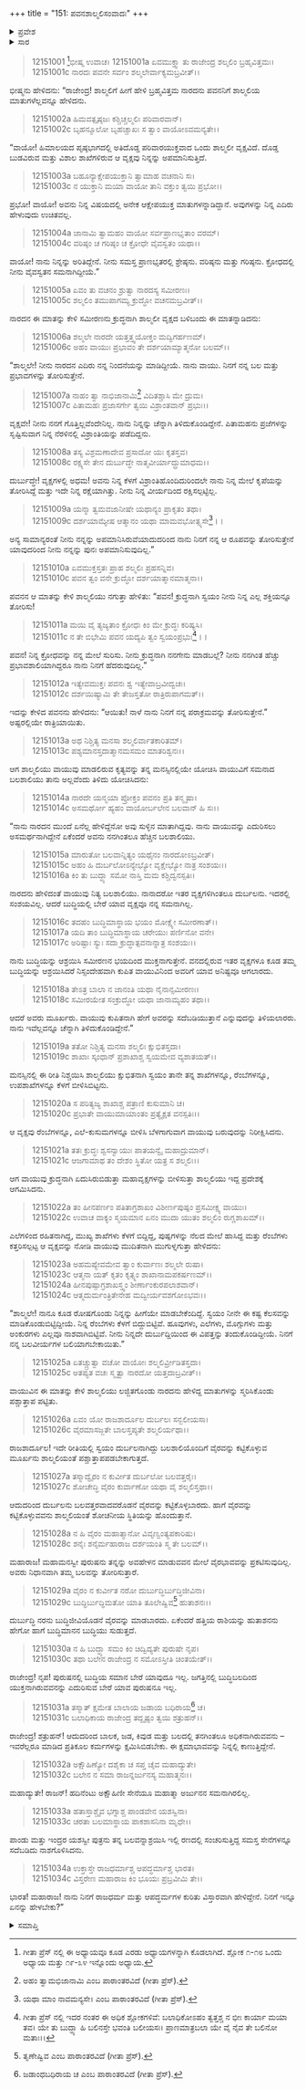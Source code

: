 +++
title = "151: ಪವನಶಾಲ್ಮಲಿಸಂವಾದಃ"
+++

<details><summary>ಪ್ರವೇಶ</summary>


।।   ಓಂ ಓಂ ನಮೋ ನಾರಾಯಣಾಯ।।   ಶ್ರೀ ವೇದವ್ಯಾಸಾಯ ನಮಃ ।।

ಶ್ರೀ ಕೃಷ್ಣದ್ವೈಪಾಯನ ವೇದವ್ಯಾಸ ವಿರಚಿತ  

**ಶ್ರೀ ಮಹಾಭಾರತ**

**ಶಾಂತಿ ಪರ್ವ**

**ಆಪದ್ಧರ್ಮ ಪರ್ವ**

**ಅಧ್ಯಾಯ 151**


</details>

<details><summary>ಸಾರ</summary>

ನಾರದನ ಮಾತುಗಳನ್ನು ಕೇಳಿ ವಾಯುವು ಶಾಲ್ಮಲಿಯನ್ನು ಬೆದರಿಸುವುದು ಮತ್ತು ಶಾಲ್ಮಲಿಯು ಮನಸ್ಸಿನಲ್ಲಿಯೇ ಯೋಚಿಸಿದುದು (1-18).  ಶಾಲ್ಮಲಿಯು ಸೋಲನ್ನು ಸ್ವೀಕರಿಸಿದುದು ಮತ್ತು ಬಲಶಾಲಿಯೊಂದಿಗೆ ವೈರವನ್ನು ಕಟ್ಟಿಕೊಳ್ಳಬಾರದೆಂಬ ಉಪದೇಶ (19-34).


</details>

>12151001 [^1]ಭೀಷ್ಮ ಉವಾಚ।
12151001a ಏವಮುಕ್ತ್ವಾ ತು ರಾಜೇಂದ್ರ ಶಲ್ಮಲಿಂ ಬ್ರಹ್ಮವಿತ್ತಮಃ।  
12151001c ನಾರದಃ ಪವನೇ ಸರ್ವಂ ಶಲ್ಮಲೇರ್ವಾಕ್ಯಮಬ್ರವೀತ್।।

ಭೀಷ್ಮನು ಹೇಳಿದನು: “ರಾಜೇಂದ್ರ! ಶಾಲ್ಮಲಿಗೆ ಹೀಗೆ ಹೇಳಿ ಬ್ರಹ್ಮವಿತ್ತಮ ನಾರದನು ಪವನನಿಗೆ ಶಾಲ್ಮಲಿಯ ಮಾತುಗಳೆಲ್ಲವನ್ನೂ ಹೇಳಿದನು.

> 12151002a ಹಿಮವತ್ಪೃಷ್ಠಜಃ ಕಶ್ಚಿಚ್ಚಲ್ಮಲಿಃ ಪರಿವಾರವಾನ್।  
12151002c ಬೃಹನ್ಮೂಲೋ ಬೃಹಚ್ಚಾಖಃ ಸ ತ್ವಾಂ ವಾಯೋಽವಮನ್ಯತೇ।।

“ವಾಯೋ! ಹಿಮಾಲಯದ ಪೃಷ್ಠಭಾಗದಲ್ಲಿ ಅತಿದೊಡ್ಡ ಪರಿವಾರಯುಕ್ತವಾದ ಒಂದು ಶಾಲ್ಮಲೀ ವೃಕ್ಷವಿದೆ. ದೊಡ್ಡ ಬುಡವಿರುವ ಮತ್ತು ವಿಶಾಲ ಶಾಖೆಗಳಿರುವ ಆ ವೃಕ್ಷವು ನಿನ್ನನ್ನು ಅಪಮಾನಿಸುತ್ತಿದೆ.

> 12151003a ಬಹೂನ್ಯಾಕ್ಷೇಪಯುಕ್ತಾನಿ ತ್ವಾಮಾಹ ವಚನಾನಿ ಸಃ।  
12151003c ನ ಯುಕ್ತಾನಿ ಮಯಾ ವಾಯೋ ತಾನಿ ವಕ್ತುಂ ತ್ವಯಿ ಪ್ರಭೋ।।

ಪ್ರಭೋ! ವಾಯೋ! ಅವನು ನಿನ್ನ ವಿಷಯದಲ್ಲಿ ಅನೇಕ ಆಕ್ಷೇಪಯುಕ್ತ ಮಾತುಗಳನ್ನಾಡಿದ್ದಾನೆ. ಅವುಗಳನ್ನು ನಿನ್ನ ಎದಿರು ಹೇಳುವುದು ಉಚಿತವಲ್ಲ.

> 12151004a ಜಾನಾಮಿ ತ್ವಾಮಹಂ ವಾಯೋ ಸರ್ವಪ್ರಾಣಭೃತಾಂ ವರಮ್।  
12151004c ವರಿಷ್ಠಂ ಚ ಗರಿಷ್ಠಂ ಚ ಕ್ರೋಧೇ ವೈವಸ್ವತಂ ಯಥಾ।।

ವಾಯೋ! ನಾನು ನಿನ್ನನ್ನು ಅರಿತಿದ್ದೇನೆ. ನೀನು ಸಮಸ್ತ ಪ್ರಾಣಭೃತರಲ್ಲಿ ಶ್ರೇಷ್ಠನು. ವರಿಷ್ಠನು ಮತ್ತು ಗರಿಷ್ಠನು. ಕ್ರೋಧದಲ್ಲಿ ನೀನು ವೈವಸ್ವತನ ಸಮನಾಗಿದ್ದೀಯೆ.”

> 12151005a ಏವಂ ತು ವಚನಂ ಶ್ರುತ್ವಾ ನಾರದಸ್ಯ ಸಮೀರಣಃ।  
12151005c ಶಲ್ಮಲಿಂ ತಮುಪಾಗಮ್ಯ ಕ್ರುದ್ಧೋ ವಚನಮಬ್ರವೀತ್।।

ನಾರದನ ಈ ಮಾತನ್ನು ಕೇಳಿ ಸಮೀರಣನು ಕ್ರುದ್ಧನಾಗಿ ಶಾಲ್ಮಲೀ ವೃಕ್ಷದ ಬಳಿಬಂದು ಈ ಮಾತನ್ನಾಡಿದನು:

> 12151006a ಶಲ್ಮಲೇ ನಾರದೇ ಯತ್ತತ್ತ್ವಯೋಕ್ತಂ ಮದ್ವಿಗರ್ಹಣಮ್।  
12151006c ಅಹಂ ವಾಯುಃ ಪ್ರಭಾವಂ ತೇ ದರ್ಶಯಾಮ್ಯಾತ್ಮನೋ ಬಲಮ್।।

“ಶಾಲ್ಮಲೇ! ನೀನು ನಾರದನ ಎದಿರು ನನ್ನ ನಿಂದನೆಯನ್ನು ಮಾಡಿದ್ದೀಯೆ. ನಾನು ವಾಯು. ನಿನಗೆ ನನ್ನ ಬಲ ಮತ್ತು ಪ್ರಭಾವಗಳನ್ನು ತೋರಿಸುತ್ತೇನೆ.

> 12151007a ನಾಹಂ ತ್ವಾ ನಾಭಿಜಾನಾಮಿ[^2] ವಿದಿತಶ್ಚಾಸಿ ಮೇ ದ್ರುಮ।  
12151007c ಪಿತಾಮಹಃ ಪ್ರಜಾಸರ್ಗೇ ತ್ವಯಿ ವಿಶ್ರಾಂತವಾನ್ ಪ್ರಭುಃ।।

ವೃಕ್ಷವೇ! ನೀನು ನನಗೆ ಗೊತ್ತಿಲ್ಲವೆಂದೇನಿಲ್ಲ. ನಾನು ನಿನ್ನನ್ನು ಚೆನ್ನಾಗಿ ತಿಳಿದುಕೊಂಡಿದ್ದೇನೆ. ಪಿತಾಮಹನು ಪ್ರಜೆಗಳನ್ನು ಸೃಷ್ಟಿಸುವಾಗ ನಿನ್ನ ನೆರಳಿನಲ್ಲಿ ವಿಶ್ರಾಂತಿಯನ್ನು ಪಡೆದಿದ್ದನು.

> 12151008a ತಸ್ಯ ವಿಶ್ರಮಣಾದೇವ ಪ್ರಸಾದೋ ಯಃ ಕೃತಸ್ತವ।  
12151008c ರಕ್ಷ್ಯಸೇ ತೇನ ದುರ್ಬುದ್ಧೇ ನಾತ್ಮವೀರ್ಯಾದ್ದ್ರುಮಾಧಮ।।

ದುರ್ಬುದ್ಧೇ! ವೃಕ್ಷಗಳಲ್ಲಿ ಅಧಮ! ಅವನು ನಿನ್ನ ಕೆಳಗೆ ವಿಶ್ರಾಂತಿಹೊಂದಿದುರಿಂದಲೇ ನಾನು ನಿನ್ನ ಮೇಲೆ ಕೃಪೆಯನ್ನು ತೋರಿಸಿದ್ದೆ ಮತ್ತು ಇದೇ ನಿನ್ನ ರಕ್ಷೆಯಾಗಿತ್ತು. ನೀನು ನಿನ್ನ ವೀರ್ಯದಿಂದ ರಕ್ಷಿಸಲ್ಪಟ್ಟಿಲ್ಲ.

> 12151009a ಯನ್ಮಾ ತ್ವಮವಜಾನೀಷೇ ಯಥಾನ್ಯಂ ಪ್ರಾಕೃತಂ ತಥಾ।  
12151009c ದರ್ಶಯಾಮ್ಯೇಷ ಆತ್ಮಾನಂ ಯಥಾ ಮಾಮವಭೋತ್ಸ್ಯಸೇ[^3]।।

ಅನ್ಯ ಸಾಮಾನ್ಯರಂತೆ ನೀನು ನನ್ನನ್ನು ಅಪಮಾನಿಸಿರುವೆಯಾದುದರಿಂದ ನಾನು ನಿನಗೆ ನನ್ನ ಆ ರೂಪವನ್ನು ತೋರಿಸುತ್ತೇನೆ ಯಾವುದರಿಂದ ನೀನು ನನ್ನನ್ನು ಪುನಃ ಅಪಮಾನಿಸುವುದಿಲ್ಲ.”

> 12151010a ಏವಮುಕ್ತಸ್ತತಃ ಪ್ರಾಹ ಶಲ್ಮಲಿಃ ಪ್ರಹಸನ್ನಿವ।  
12151010c ಪವನ ತ್ವಂ ವನೇ ಕ್ರುದ್ಧೋ ದರ್ಶಯಾತ್ಮಾನಮಾತ್ಮನಾ।।

ಪವನನ ಆ ಮಾತನ್ನು ಕೇಳಿ ಶಾಲ್ಮಲಿಯು ನಗುತ್ತಾ ಹೇಳಿತು: “ಪವನ! ಕ್ರುದ್ಧನಾಗಿ ಸ್ವಯಂ ನೀನು ನಿನ್ನ ಎಲ್ಲ ಶಕ್ತಿಯನ್ನೂ ತೋರಿಸು!

> 12151011a ಮಯಿ ವೈ ತ್ಯಜ್ಯತಾಂ ಕ್ರೋಧಃ ಕಿಂ ಮೇ ಕ್ರುದ್ಧಃ ಕರಿಷ್ಯಸಿ।  
12151011c ನ ತೇ ಬಿಭೇಮಿ ಪವನ ಯದ್ಯಪಿ ತ್ವಂ ಸ್ವಯಂಪ್ರಭುಃ[^4]।।

ಪವನ! ನಿನ್ನ ಕ್ರೋಧವನ್ನು ನನ್ನ ಮೇಲೆ ಸುರಿಸು. ನೀನು ಕ್ರುದ್ಧನಾಗಿ ನನಗೇನು ಮಾಡಬಲ್ಲೆ? ನೀನು ನನಗಿಂತ ಹೆಚ್ಚು ಪ್ರಭಾವಶಾಲಿಯಾಗಿದ್ದರೂ ನಾನು ನಿನಗೆ ಹೆದರುವುದಿಲ್ಲ.”

> 12151012a ಇತ್ಯೇವಮುಕ್ತಃ ಪವನಃ ಶ್ವ ಇತ್ಯೇವಾಬ್ರವೀದ್ವಚಃ।  
12151012c ದರ್ಶಯಿಷ್ಯಾಮಿ ತೇ ತೇಜಸ್ತತೋ ರಾತ್ರಿರುಪಾಗಮತ್।।

ಇದನ್ನು ಕೇಳಿದ ಪವನನು ಹೇಳಿದನು: “ಆಯಿತು! ನಾಳೆ ನಾನು ನಿನಗೆ ನನ್ನ ಪರಾಕ್ರಮವನ್ನು ತೋರಿಸುತ್ತೇನೆ.” ಅಷ್ಟರಲ್ಲಿಯೇ ರಾತ್ರಿಯಾಯಿತು.

> 12151013a ಅಥ ನಿಶ್ಚಿತ್ಯ ಮನಸಾ ಶಲ್ಮಲಿರ್ವಾತಕಾರಿತಮ್।  
12151013c ಪಶ್ಯಮಾನಸ್ತದಾತ್ಮಾನಮಸಮಂ ಮಾತರಿಶ್ವನಃ।।

ಆಗ ಶಾಲ್ಮಲಿಯು ವಾಯುವು ಮಾಡಲಿರುವ ಕೃತ್ಯವನ್ನು ತನ್ನ ಮನಸ್ಸಿನಲ್ಲಿಯೇ ಯೋಚಿಸಿ ವಾಯುವಿಗೆ ಸಮನಾದ ಬಲಶಾಲಿಯು ತಾನು ಅಲ್ಲವೆಂದು ತಿಳಿದು ಯೋಚಿಸಿದನು:

> 12151014a ನಾರದೇ ಯನ್ಮಯಾ ಪ್ರೋಕ್ತಂ ಪವನಂ ಪ್ರತಿ ತನ್ಮೃಷಾ।  
12151014c ಅಸಮರ್ಥೋ ಹ್ಯಹಂ ವಾಯೋರ್ಬಲೇನ ಬಲವಾನ್ ಹಿ ಸಃ।।

“ನಾನು ನಾರದನ ಮುಂದೆ ಏನೆಲ್ಲ ಹೇಳಿದ್ದೆನೋ ಅವು ಸುಳ್ಳಿನ ಮಾತಾಗಿದ್ದವು. ನಾನು ವಾಯುವನ್ನು ಎದುರಿಸಲು ಅಸಮರ್ಥನಾಗಿದ್ದೇನೆ ಏಕೆಂದರೆ ಅವನು ನನಗಿಂತಲೂ ಹೆಚ್ಚಿನ ಬಲಶಾಲಿಯು.

> 12151015a ಮಾರುತೋ ಬಲವಾನ್ನಿತ್ಯಂ ಯಥೈನಂ ನಾರದೋಽಬ್ರವೀತ್।  
12151015c ಅಹಂ ಹಿ ದುರ್ಬಲೋಽನ್ಯೇಭ್ಯೋ ವೃಕ್ಷೇಭ್ಯೋ ನಾತ್ರ ಸಂಶಯಃ।।  
12151016a ಕಿಂ ತು ಬುದ್ಧ್ಯಾ ಸಮೋ ನಾಸ್ತಿ ಮಮ ಕಶ್ಚಿದ್ವನಸ್ಪತಿಃ।

ನಾರದನು ಹೇಳಿದಂತೆ ವಾಯುವು ನಿತ್ಯ ಬಲಶಾಲಿಯು. ನಾನಾದರೋ ಇತರ ವೃಕ್ಷಗಳಿಗಿಂತಲೂ ದುರ್ಬಲನು. ಇದರಲ್ಲಿ ಸಂಶಯವಿಲ್ಲ. ಆದರೆ ಬುದ್ಧಿಯಲ್ಲಿ ಬೇರೆ ಯಾವ ವೃಕ್ಷವೂ ನನ್ನ ಸಮನಾಗಿಲ್ಲ.

> 12151016c ತದಹಂ ಬುದ್ಧಿಮಾಸ್ಥಾಯ ಭಯಂ ಮೋಕ್ಷ್ಯೇ ಸಮೀರಣಾತ್।।  
12151017a ಯದಿ ತಾಂ ಬುದ್ಧಿಮಾಸ್ಥಾಯ ಚರೇಯುಃ ಪರ್ಣಿನೋ ವನೇ।  
12151017c ಅರಿಷ್ಟಾಃ ಸ್ಯುಃ ಸದಾ ಕ್ರುದ್ಧಾತ್ಪವನಾನ್ನಾತ್ರ ಸಂಶಯಃ।।

ನಾನು ಬುದ್ಧಿಯನ್ನು ಆಶ್ರಯಿಸಿ ಸಮೀರಣನ ಭಯದಿಂದ ಮುಕ್ತನಾಗುತ್ತೇನೆ. ವನದಲ್ಲಿರುವ ಇತರ ವೃಕ್ಷಗಳೂ ಕೂಡ ತಮ್ಮ ಬುದ್ಧಿಯನ್ನು ಆಶ್ರಯಿಸಿದರೆ ನಿಸ್ಸಂದೇಹವಾಗಿ ಕುಪಿತ ವಾಯುವಿನಿಂದ ಅವರಿಗೆ ಯಾವ ಅನಿಷ್ಟವೂ ಆಗಲಾರದು.

> 12151018a ತೇಽತ್ರ ಬಾಲಾ ನ ಜಾನಂತಿ ಯಥಾ ನೈನಾನ್ಸಮೀರಣಃ।  
12151018c ಸಮೀರಯೇತ ಸಂಕ್ರುದ್ಧೋ ಯಥಾ ಜಾನಾಮ್ಯಹಂ ತಥಾ।।

ಆದರೆ ಅವರು ಮೂರ್ಖರು. ವಾಯುವು ಕುಪಿತನಾಗಿ ಹೇಗೆ ಅವರನ್ನು ಸದೆಬಡಿಯುತ್ತಾನೆ ಎನ್ನುವುದನ್ನು ತಿಳಿಯಲಾರರು. ನಾನು ಇವೆಲ್ಲವನ್ನೂ ಚೆನ್ನಾಗಿ ತಿಳಿದುಕೊಂಡಿದ್ದೇನೆ.”

> 12151019a ತತೋ ನಿಶ್ಚಿತ್ಯ ಮನಸಾ ಶಲ್ಮಲಿಃ ಕ್ಷುಭಿತಸ್ತದಾ।  
12151019c ಶಾಖಾಃ ಸ್ಕಂಧಾನ್ ಪ್ರಶಾಖಾಶ್ಚ ಸ್ವಯಮೇವ ವ್ಯಶಾತಯತ್।।

ಮನಸ್ಸಿನಲ್ಲಿ ಈ ರೀತಿ ನಿಶ್ಚಯಿಸಿ ಶಾಲ್ಮಲಿಯು ಕ್ಷುಭಿತನಾಗಿ ಸ್ವಯಂ ತಾನೇ ತನ್ನ ಶಾಖೆಗಳನ್ನೂ, ರೆಂಬೆಗಳನ್ನೂ, ಉಪಶಾಖೆಗಳನ್ನೂ ಕೆಳಗೆ ಬೀಳಿಸಿಬಿಟ್ಟನು.

> 12151020a ಸ ಪರಿತ್ಯಜ್ಯ ಶಾಖಾಶ್ಚ ಪತ್ರಾಣಿ ಕುಸುಮಾನಿ ಚ।  
12151020c ಪ್ರಭಾತೇ ವಾಯುಮಾಯಾಂತಂ ಪ್ರತ್ಯೈಕ್ಷತ ವನಸ್ಪತಿಃ।।

ಆ ವೃಕ್ಷವು ರೆಂಬೆಗಳನ್ನೂ, ಎಲೆ-ಕುಸುಮಗಳನ್ನೂ ಬೀಳಿಸಿ ಬೆಳಗಾಗುವಾಗ ವಾಯುವು ಬರುವುದನ್ನು ನಿರೀಕ್ಷಿಸಿದನು.

> 12151021a ತತಃ ಕ್ರುದ್ಧಃ ಶ್ವಸನ್ವಾಯುಃ ಪಾತಯನ್ವೈ ಮಹಾದ್ರುಮಾನ್।  
12151021c ಆಜಗಾಮಾಥ ತಂ ದೇಶಂ ಸ್ಥಿತೋ ಯತ್ರ ಸ ಶಲ್ಮಲಿಃ।।

ಆಗ ವಾಯುವು ಕ್ರುದ್ಧನಾಗಿ ಏದುಸಿರುಬಿಡುತ್ತಾ ಮಹಾವೃಕ್ಷಗಳನ್ನು ಬೀಳಿಸುತ್ತಾ ಶಾಲ್ಮಲಿಯು ಇದ್ದ ಪ್ರದೇಶಕ್ಕೆ ಆಗಮಿಸಿದನು.

> 12151022a ತಂ ಹೀನಪರ್ಣಂ ಪತಿತಾಗ್ರಶಾಖಂ
       ವಿಶೀರ್ಣಪುಷ್ಪಂ ಪ್ರಸಮೀಕ್ಷ್ಯ ವಾಯುಃ।  
> 12151022c ಉವಾಚ ವಾಕ್ಯಂ ಸ್ಮಯಮಾನ ಏನಂ
       ಮುದಾ ಯುತಂ ಶಲ್ಮಲಿಂ ರುಗ್ಣಶಾಖಮ್।।  

ಎಲೆಗಳಿಂದ ರಹಿತನಾಗಿದ್ದ, ಮುಖ್ಯ ಶಾಖೆಗಳು ಕೆಳಗೆ ಬಿದ್ದಿದ್ದ, ಪುಷ್ಪಗಳನ್ನು ನೆಲದ ಮೇಲೆ ಹಾಸಿದ್ದ ಮತ್ತು ರೆಂಬೆಗಳು ಕತ್ತರಿಸಲ್ಪಟ್ಟ ಆ ವೃಕ್ಷವನ್ನು ನೋಡಿ ವಾಯುವು ಮುದಿತನಾಗಿ ಮುಗುಳ್ನಗುತ್ತಾ ಹೇಳಿದನು:

> 12151023a ಅಹಮಪ್ಯೇವಮೇವ ತ್ವಾಂ ಕುರ್ವಾಣಃ ಶಲ್ಮಲೇ ರುಷಾ।  
12151023c ಆತ್ಮನಾ ಯತ್ ಕೃತಂ ಕೃತ್ಸ್ನಂ ಶಾಖಾನಾಮಪಕರ್ಷಣಮ್।।  
12151024a ಹೀನಪುಷ್ಪಾಗ್ರಶಾಖಸ್ತ್ವಂ ಶೀರ್ಣಾಂಕುರಪಲಾಶವಾನ್।  
12151024c ಆತ್ಮದುರ್ಮಂತ್ರಿತೇನೇಹ ಮದ್ವೀರ್ಯವಶಗೋಽಭವಃ।।

“ಶಾಲ್ಮಲೇ! ನಾನೂ ಕೂಡ ರೋಷಗೊಂಡು ನಿನ್ನನ್ನು ಹೀಗೆಯೇ ಮಾಡಬೇಕೆಂದಿದ್ದೆ. ಸ್ವಯಂ ನೀನೇ ಈ ಕಷ್ಟ ಕೆಲಸವನ್ನು ಮಾಡಿಕೊಂಡುಬಿಟ್ಟಿದ್ದೀಯೆ. ನಿನ್ನ ರೆಂಬೆಗಳು ಕೆಳಗೆ ಬಿದ್ದುಬಿಟ್ಟಿವೆ. ಹೂವುಗಳು, ಎಲೆಗಳು, ಮೊಗ್ಗುಗಳು ಮತ್ತು ಅಂಕುರಗಳು ಎಲ್ಲವೂ ನಾಶವಾಗಿಬಿಟ್ಟಿವೆ. ನೀನು ನಿನ್ನದೇ ದುರ್ಬುದ್ದಿಯಿಂದ ಈ ವಿಪತ್ತನ್ನು ತಂದುಕೊಂಡಿದ್ದೀಯೆ. ನಿನಗೆ ನನ್ನ ಬಲವೀರ್ಯಗಳ ಬಲಿಯಾಗಬೇಕಾಯಿತು.”

> 12151025a ಏತಚ್ಚ್ರುತ್ವಾ ವಚೋ ವಾಯೋಃ ಶಲ್ಮಲಿರ್ವ್ರೀಡಿತಸ್ತದಾ।  
12151025c ಅತಪ್ಯತ ವಚಃ ಸ್ಮೃತ್ವಾ ನಾರದೋ ಯತ್ತದಾಬ್ರವೀತ್।।

ವಾಯುವಿನ ಈ ಮಾತನ್ನು ಕೇಳಿ ಶಾಲ್ಮಲಿಯು ಲಜ್ಜಿತಗೊಂಡು ನಾರದನು ಹೇಳಿದ್ದ ಮಾತುಗಳನ್ನು ಸ್ಮರಿಸಿಕೊಂಡು ಪಶ್ಚಾತ್ತಾಪ ಪಟ್ಟಿತು.

> 12151026a ಏವಂ ಯೋ ರಾಜಶಾರ್ದೂಲ ದುರ್ಬಲಃ ಸನ್ಬಲೀಯಸಾ।  
12151026c ವೈರಮಾಸಜ್ಜತೇ ಬಾಲಸ್ತಪ್ಯತೇ ಶಲ್ಮಲಿರ್ಯಥಾ।।

ರಾಜಶಾರ್ದೂಲ! ಇದೇ ರೀತಿಯಲ್ಲಿ ಸ್ವಯಂ ದುರ್ಬಲನಾಗಿದ್ದು ಬಲಶಾಲಿಯೊಂದಿಗೆ ವೈರವನ್ನು ಕಟ್ಟಿಕೊಳ್ಳುವ ಮೂರ್ಖನು ಶಾಲ್ಮಲಿಯಂತೆ ಪಶ್ಚಾತ್ತಾಪಪಡಬೇಕಾಗುತ್ತದೆ.

> 12151027a ತಸ್ಮಾದ್ವೈರಂ ನ ಕುರ್ವೀತ ದುರ್ಬಲೋ ಬಲವತ್ತರೈಃ।  
12151027c ಶೋಚೇದ್ಧಿ ವೈರಂ ಕುರ್ವಾಣೋ ಯಥಾ ವೈ ಶಲ್ಮಲಿಸ್ತಥಾ।।

ಆದುದರಿಂದ ದುರ್ಬಲನು ಬಲವತ್ತರವಾದವರೊಡನೆ ವೈರವನ್ನು ಕಟ್ಟಿಕೊಳ್ಳಬಾರದು. ಹಾಗೆ ವೈರವನ್ನು ಕಟ್ಟಿಕೊಳ್ಳುವವನು ಶಾಲ್ಮಲಿಯಂತೆ ಶೋಚನೀಯ ಸ್ಥಿತಿಯನ್ನು ಹೊಂದುತ್ತಾನೆ.

> 12151028a ನ ಹಿ ವೈರಂ ಮಹಾತ್ಮಾನೋ ವಿವೃಣ್ವಂತ್ಯಪಕಾರಿಷು।  
12151028c ಶನೈಃ ಶನೈರ್ಮಹಾರಾಜ ದರ್ಶಯಂತಿ ಸ್ಮ ತೇ ಬಲಮ್।।

ಮಹಾರಾಜ! ಮಹಾಮನಸ್ವೀ ಪುರುಷನು ತನ್ನನ್ನು ಅವಹೇಳನ ಮಾಡುವವನ ಮೇಲೆ ವೈರಭಾವವನ್ನು ಪ್ರಕಟಿಸುವುದಿಲ್ಲ. ಅವರು ನಿಧಾನವಾಗಿ ತಮ್ಮ ಬಲವನ್ನು ತೋರಿಸುತ್ತಾರೆ.

> 12151029a ವೈರಂ ನ ಕುರ್ವೀತ ನರೋ ದುರ್ಬುದ್ಧಿರ್ಬುದ್ಧಿಜೀವಿನಾ।  
12151029c ಬುದ್ಧಿರ್ಬುದ್ಧಿಮತೋ ಯಾತಿ ತೂಲೇಷ್ವಿವ[^5] ಹುತಾಶನಃ।।

ದುರ್ಬುದ್ಧಿ ನರನು ಬುದ್ಧಿಜೀವಿಯೊಡನೆ ವೈರವನ್ನು ಮಾಡಬಾರದು. ಏಕೆಂದರೆ ಹತ್ತಿಯ ರಾಶಿಯನ್ನು ಹುತಾಶನನು ಹೇಗೋ ಹಾಗೆ ಬುದ್ಧಿಮಾನನ ಬುದ್ಧಿಯು ಸುಡುತ್ತದೆ.

> 12151030a ನ ಹಿ ಬುದ್ಧ್ಯಾ ಸಮಂ ಕಿಂ ಚಿದ್ವಿದ್ಯತೇ ಪುರುಷೇ ನೃಪ।  
12151030c ತಥಾ ಬಲೇನ ರಾಜೇಂದ್ರ ನ ಸಮೋಽಸ್ತೀತಿ ಚಿಂತಯೇತ್।।

ರಾಜೇಂದ್ರ! ನೃಪ! ಪುರುಷನಲ್ಲಿ ಬುದ್ಧಿಯ ಸಮಾನ ಬೇರೆ ಯಾವುದೂ ಇಲ್ಲ. ಜಗತ್ತಿನಲ್ಲಿ ಬುದ್ಧಿಬಲದಿಂದ ಯುಕ್ತನಾಗಿರುವವನನ್ನು ಎದುರಿಸುವ ಬೇರೆ ಯಾವ ಪುರುಷನೂ ಇಲ್ಲ.


> 12151031a ತಸ್ಮಾತ್ ಕ್ಷಮೇತ ಬಾಲಾಯ ಜಡಾಯ ಬಧಿರಾಯ[^6] ಚ।  
12151031c ಬಲಾಧಿಕಾಯ ರಾಜೇಂದ್ರ ತದ್ದೃಷ್ಟಂ ತ್ವಯಿ ಶತ್ರುಹನ್।।

ರಾಜೇಂದ್ರ! ಶತ್ರುಹನ್! ಆದುದರಿಂದ ಬಾಲಕ, ಜಡ, ಕಿವುಡ ಮತ್ತು ಬಲದಲ್ಲಿ ತನಗಿಂತಲೂ ಅಧಿಕನಾಗಿರುವವನು – ಇವರೆಲ್ಲರೂ ಮಾಡಿದ ಪ್ರತಿಕೂಲ ಕರ್ಮಗಳನ್ನು ಕ್ಷಮಿಸಿಬಿಡಬೇಕು. ಈ ಕ್ಷಮಾಭಾವವನ್ನು ನಿನ್ನಲ್ಲಿ ಕಾಣುತ್ತಿದ್ದೇನೆ.

> 12151032a ಅಕ್ಷೌಹಿಣ್ಯೋ ದಶೈಕಾ ಚ ಸಪ್ತ ಚೈವ ಮಹಾದ್ಯುತೇ।  
12151032c ಬಲೇನ ನ ಸಮಾ ರಾಜನ್ನರ್ಜುನಸ್ಯ ಮಹಾತ್ಮನಃ।।

ಮಹಾದ್ಯುತೇ! ರಾಜನ್! ಹದಿನೆಂಟು ಅಕ್ಷೌಹಿಣೀ ಸೇನೆಯೂ ಮಹಾತ್ಮಾ ಅರ್ಜುನನ ಸಮನಾಗಿರಲಿಲ್ಲ.

> 12151033a ಹತಾಸ್ತಾಶ್ಚೈವ ಭಗ್ನಾಶ್ಚ ಪಾಂಡವೇನ ಯಶಸ್ವಿನಾ।  
12151033c ಚರತಾ ಬಲಮಾಸ್ಥಾಯ ಪಾಕಶಾಸನಿನಾ ಮೃಧೇ।।

ಪಾಂಡು ಮತ್ತು ಇಂದ್ರರ ಯಶಸ್ವೀ ಪುತ್ರನು ತನ್ನ ಬಲವನ್ನಾಶ್ರಯಿಸಿ ಇಲ್ಲಿ ರಣದಲ್ಲಿ ಸಂಚರಿಸುತ್ತಿದ್ದ ಸಮಸ್ತ ಸೇನೆಗಳನ್ನೂ ಸದೆಬಡಿದು ನಾಶಗೊಳಿಸಿದನು.

> 12151034a ಉಕ್ತಾಸ್ತೇ ರಾಜಧರ್ಮಾಶ್ಚ ಆಪದ್ಧರ್ಮಾಶ್ಚ ಭಾರತ।  
12151034c ವಿಸ್ತರೇಣ ಮಹಾರಾಜ ಕಿಂ ಭೂಯಃ ಪ್ರಬ್ರವೀಮಿ ತೇ।।

ಭಾರತ! ಮಹಾರಾಜ! ನಾನು ನಿನಗೆ ರಾಜಧರ್ಮ ಮತ್ತು ಆಪದ್ಧರ್ಮಗಳ ಕುರಿತು ವಿಸ್ತಾರವಾಗಿ ಹೇಳಿದ್ದೇನೆ. ನಿನಗೆ ಇನ್ನೂ ಏನನ್ನು ಹೇಳಬೇಕು?”

<details><summary>ಸಮಾಪ್ತಿ</summary>

ಇತಿ ಶ್ರೀಮಹಾಭಾರತೇ ಶಾಂತಿ ಪರ್ವಣಿ ಆಪದ್ಧರ್ಮ ಪರ್ವಣಿ ಪವನಶಾಲ್ಮಲಿಸಂವಾದೇ ಏಕಪಂಚಾಶದಧಿಕಶತಮೋಽಧ್ಯಾಯಃ।।  
ಇದು ಶ್ರೀಮಹಾಭಾರತದಲ್ಲಿ ಶಾಂತಿ ಪರ್ವದಲ್ಲಿ ಆಪದ್ಧರ್ಮ ಪರ್ವದಲ್ಲಿ ಪವನಶಾಲ್ಮಲಿಸಂವಾದ ಎನ್ನುವ ನೂರಾಐವತ್ತೊಂದನೇ ಅಧ್ಯಾಯವು.

</details>

[^1]: ಗೀತಾ ಪ್ರೆಸ್ ನಲ್ಲಿ ಈ ಅಧ್ಯಾಯವೂ ಕೂಡ ಎರಡು ಅಧ್ಯಾಯಗಳನ್ನಾಗಿ ಕೊಡಲಾಗಿದೆ. ಶ್ಲೋಕ ೧-೧೮ ಒಂದು ಅಧ್ಯಾಯ ಮತ್ತು ೧೯-೩೪ ಇನ್ನೊಂದು ಅಧ್ಯಾಯ.

[^2]: ಅಹಂ ತ್ವಾಮಭಿಜಾನಾಮಿ ಎಂಬ ಪಾಠಾಂತರವಿದೆ (ಗೀತಾ ಪ್ರೆಸ್).

[^3]: ಯಥಾ ಮಾಂ ನಾವಮನ್ಯಸೇ।   ಎಂಬ ಪಾಠಾಂತರವಿದೆ (ಗೀತಾ ಪ್ರೆಸ್).

[^4]: ಗೀತಾ ಪ್ರೆಸ್ ನಲ್ಲಿ ಇದರ ನಂತರ ಈ ಅಧಿಕ ಶ್ಲೋಕಗಳಿವೆ: ಬಲಾಧಿಕೋಽಹಂ ತ್ವತ್ತಶ್ಚ ನ ಭೀಃ ಕಾರ್ಯಾ ಮಯಾ ತವ।   ಯೇ ತು ಬುದ್ಧ್ಯಾ ಹಿ ಬಲಿನಸ್ತೇ ಭವಂತಿ ಬಲೀಯಸಃ।   ಪ್ರಾಣಮಾತ್ರಬಲಾ ಯೇ ವೈ ನೈವ ತೇ ಬಲಿನೋ ಮತಾಃ।।  

[^5]: ತೃಣೇಷ್ವಿವ ಎಂಬ ಪಾಠಾಂತರವಿದೆ (ಗೀತಾ ಪ್ರೆಸ್).

[^6]: ಜಡಾಂಧಬಧಿರಾಯ ಚ ಎಂಬ ಪಾಠಾಂತರವಿದೆ (ಗೀತಾ ಪ್ರೆಸ್).
